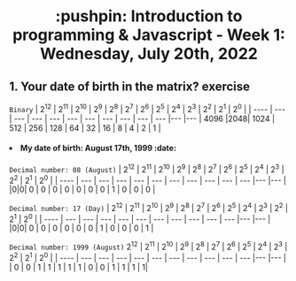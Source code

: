 <h1 align="center">:pushpin: Introduction to programming & Javascript - Week 1: Wednesday, July 20th, 2022</h1>

<h2>1. Your date of birth in the matrix? exercise</h2>

`Binary`
| 2<sup>12</sup> | 2<sup>11</sup> | 2<sup>10</sup> | 2<sup>9</sup> | 2<sup>8</sup> | 2<sup>7</sup> | 2<sup>6</sup> | 2<sup>5</sup> | 2<sup>4</sup> | 2<sup>3</sup> | 2<sup>2</sup> | 2<sup>1</sup> | 2<sup>0</sup> |
| ---- | --- | --- | --- | --- | --- | --- | --- | --- | --- | --- |--- |--- |
4096 |2048| 1024 | 512 | 256 | 128 | 64  |  32 |  16 |  8  |  4  |  2  |  1  |

  <h4><b><li>My date of birth: </b> August 17th, 1999 :date: </h4></li>
  
  `Decimal number: 08 (August)`
  | 2<sup>12</sup> | 2<sup>11</sup> | 2<sup>10</sup> | 2<sup>9</sup> | 2<sup>8</sup> | 2<sup>7</sup> | 2<sup>6</sup> | 2<sup>5</sup> | 2<sup>4</sup> | 2<sup>3</sup> | 2<sup>2</sup> | 2<sup>1</sup> | 2<sup>0</sup> |
| ---- | --- | --- | --- | --- | --- | --- | --- | --- | --- | --- |--- |--- |
|0|0| 0 | 0 | 0 | 0 | 0  |  0 |  0 |  1  |  0 |  0  |  0  |

  `Decimal number: 17 (Day)`
| 2<sup>12</sup> | 2<sup>11</sup> | 2<sup>10</sup> | 2<sup>9</sup> | 2<sup>8</sup> | 2<sup>7</sup> | 2<sup>6</sup> | 2<sup>5</sup> | 2<sup>4</sup> | 2<sup>3</sup> | 2<sup>2</sup> | 2<sup>1</sup> | 2<sup>0</sup> |
| ---- | --- | --- | --- | --- | --- | --- | --- | --- | --- | --- |--- |--- |
|0|0| 0 | 0 | 0 | 0 | 0  |  0 |  1 |  0  |  0 |  0  |  1  |

  `Decimal number: 1999 (August)`
  2<sup>12</sup> | 2<sup>11</sup> | 2<sup>10</sup> | 2<sup>9</sup> | 2<sup>8</sup> | 2<sup>7</sup> | 2<sup>6</sup> | 2<sup>5</sup> | 2<sup>4</sup> | 2<sup>3</sup> | 2<sup>2</sup> | 2<sup>1</sup> | 2<sup>0</sup> |
| ---- | --- | --- | --- | --- | --- | --- | --- | --- | --- | --- |--- |--- |
| 0 | 0 | 1 | 1 | 1  |  1 |  1 |  0  |  0 |  1  |  1  | 1 | 1|
